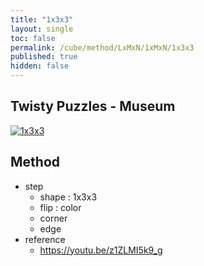 ```yaml
---
title: "1x3x3"
layout: single
toc: false
permalink: /cube/method/LxMxN/1xMxN/1x3x3
published: true
hidden: false
---
```


<head>
  <base target="_blank">
</head>



## Twisty Puzzles - Museum

<a href="https://twistypuzzles.com/app/museum/museum_showitem.php?pkey=1677">
  <img alt="1x3x3" src="https://twistypuzzles.com/museum/large/01677-01.jpg">
</a>



## Method

- step
  - shape : 1x3x3
  - flip : color
  - corner
  - edge
- reference
  - <https://youtu.be/z1ZLMI5k9_g>
